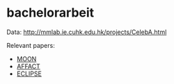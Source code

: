 # bachelorarbeit
Data: http://mmlab.ie.cuhk.edu.hk/projects/CelebA.html

Relevant papers:

* [MOON](http://arxiv.org/abs/1603.07027)
* [AFFACT](http://arxiv.org/abs/1611.06158)
* [ECLIPSE](https://www.researchgate.net/publication/324999538_ECLIPSE_Ensembles_of_Centroids_Leveraging_Iteratively_Processed_Spatial_Eclipse_Clustering)


 
